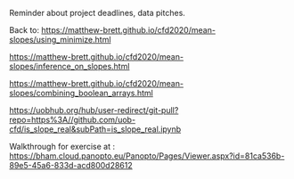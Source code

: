 Reminder about project deadlines, data pitches.

Back to:
<https://matthew-brett.github.io/cfd2020/mean-slopes/using_minimize.html>

<https://matthew-brett.github.io/cfd2020/mean-slopes/inference_on_slopes.html>

<https://matthew-brett.github.io/cfd2020/mean-slopes/combining_boolean_arrays.html>

<https://uobhub.org/hub/user-redirect/git-pull?repo=https%3A//github.com/uob-cfd/is_slope_real&subPath=is_slope_real.ipynb>

Walkthrough for exercise at :
<https://bham.cloud.panopto.eu/Panopto/Pages/Viewer.aspx?id=81ca536b-89e5-45a6-833d-acd800d28612>

 

